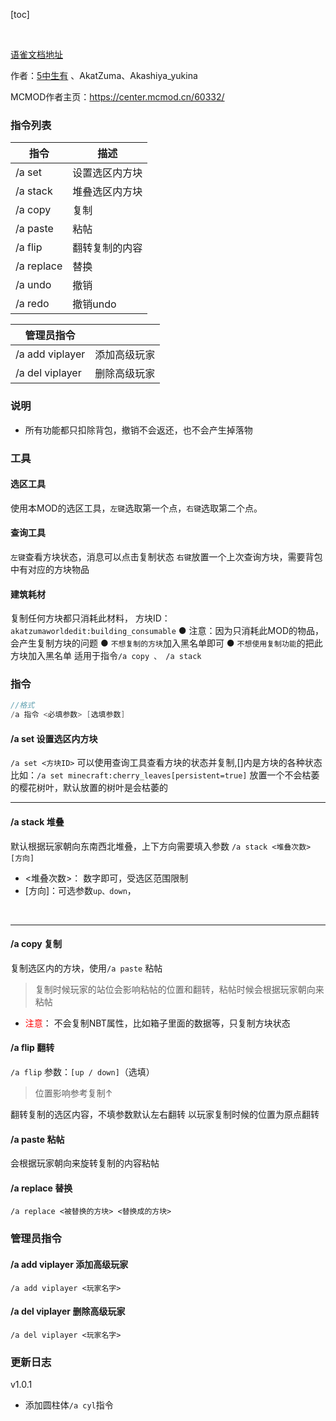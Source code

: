 [toc]

<br>

[语雀文档地址](https://www.yuque.com/u39444834/dgakrb/gt2eg4whuq7hcvwf?singleDoc#)

作者：[5中生有](https://center.mcmod.cn/60332/) 、AkatZuma、Akashiya_yukina

MCMOD作者主页：https://center.mcmod.cn/60332/

### 指令列表

|  指令   | 描述  |
|  ----  | ----  |
| /a set | 设置选区内方块 |
| /a stack      | 堆叠选区内方块 |
| /a copy      | 复制 |
| /a paste      | 粘帖 |
| /a flip      | 翻转复制的内容 |
| /a replace      | 替换 |
| /a undo      | 撤销 |
| /a redo      | 撤销undo |

| 管理员指令      |  |
|  ----  | ----  |
| /a add viplayer | 添加高级玩家 |
| /a del viplayer | 删除高级玩家 |


### 说明
* 所有功能都只扣除背包，撤销不会返还，也不会产生掉落物

### 工具
#### 选区工具
使用本MOD的选区工具，`左键`选取第一个点，`右键`选取第二个点。

#### 查询工具
`左键`查看方块状态，消息可以点击复制状态
`右键`放置一个上次查询方块，需要背包中有对应的方块物品

#### 建筑耗材
复制任何方块都只消耗此材料，
方块ID：`akatzumaworldedit:building_consumable`
● 注意：因为只消耗此MOD的物品，会产生复制方块的问题
● `不想复制的方块`加入黑名单即可
● `不想使用复制功能`的把此方块加入黑名单
适用于指令`/a copy 、 /a stack`


### 指令
```java
//格式
/a 指令 <必填参数> [选填参数]
```

#### /a set 设置选区内方块
`/a set <方块ID>`
可以使用查询工具查看方块的状态并复制,[]内是方块的各种状态
比如：`/a set minecraft:cherry_leaves[persistent=true]`
放置一个不会枯萎的樱花树叶，默认放置的树叶是会枯萎的
<br>

- - -
#### /a stack 堆叠
默认根据玩家朝向东南西北堆叠，上下方向需要填入参数
`/a stack <堆叠次数> [方向]`
- <堆叠次数>： 数字即可，受选区范围限制
- [方向]：可选参数`up、down`，

<br>

- - -

#### /a copy 复制
复制选区内的方块，使用`/a paste` 粘帖
> 复制时候玩家的站位会影响粘帖的位置和翻转，粘帖时候会根据玩家朝向来粘帖
* <font color='red'>注意</font>： 不会复制NBT属性，比如箱子里面的数据等，只复制方块状态


#### /a flip 翻转
`/a flip`
参数：`[up / down]`（选填）
> 位置影响参考复制↑

翻转复制的选区内容，不填参数默认左右翻转
以玩家复制时候的位置为原点翻转

#### /a paste 粘帖
会根据玩家朝向来旋转复制的内容粘帖

#### /a replace 替换
`/a replace <被替换的方块> <替换成的方块>`


### 管理员指令
#### /a add viplayer 添加高级玩家 
`/a add viplayer <玩家名字>`

#### /a del viplayer 删除高级玩家 
`/a del viplayer <玩家名字>`



### 更新日志
v1.0.1
- 添加圆柱体`/a cyl`指令